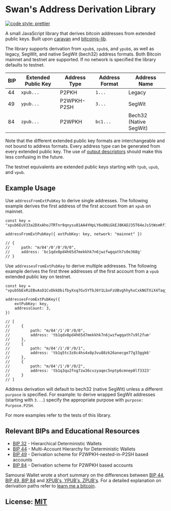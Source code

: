 # Swan's Address Derivation Library

[![code style: prettier](https://img.shields.io/badge/code_style-prettier-ff69b4.svg?style=flat-square)](https://github.com/prettier/prettier)

A small JavaScript library that derives bitcoin addresses from extended public keys. Built upon
[caravan](https://github.com/caravan-bitcoin/caravan)
and [bitcoinjs-lib](https://github.com/bitcoinjs/bitcoinjs-lib).

The library supports derivation from `xpub`s, `zpub`s, and `ypub`s, as well as
legacy, SegWit, and native SegWit (bech32) address formats. Both Bitcoin
mainnet and testnet are supported. If no network is specified the library
defaults to testnet.

| BIP | Extended Public Key | Address Type | Address Format | Address Name           |
| --- | ------------------- | ------------ | -------------- | ---------------------- |
| 44  | `xpub...`           | P2PKH        | `1...`         | Legacy                 |
| 49  | `ypub...`           | P2WPKH-P2SH  | `3...`         | SegWit                 |
| 84  | `zpub...`           | P2WPKH       | `bc1...`       | Bech32 (Native SegWit) |

Note that the different extended public key formats are interchangeable and
not bound to address formats. Every address type can be generated from every
extended public key. The use of [output descriptors](https://bitcoin.stackexchange.com/questions/89261/why-does-importmulti-not-support-zpub-and-ypub/89281#89281)
should make this less confusing in the future.

The testnet equivalents are extended public keys starting with `tpub`, `upub`, and `vpub`.

## Example Usage

Use `addressFromExtPubKey` to derive single addresses. The following example
derives the first address of the first account from an `xpub` on mainnet.

```
const key = "xpub6EuV33a2DXxAhoJTRTnr8qnysu81AA4YHpLY6o8NiGkEJ8KADJ35T64eJsStWsmRf1xXkEANVjXFXnaUKbRtFwuSPCLfDdZwYNZToh4LBCd"

addressFromExtPubKey({ extPubKey: key, network: "mainnet" })

// {
//     path: "m/84'/0'/0'/0/0",
//     address: 'bc1qdx0pd4h65d7mekkhk7n6jwzfwgqath7s0e368g'
// }
```

Use `addressesFromExtPubKey` to derive multiple addresses. The following
example derives the first three addresses of the first account from a `vpub`
extended public key on testnet.

```
const key = "vpub5bExRiEBvAsD1CvDkkDbifbyXxq7Gv5YTbJ6Y1LbxFzUBvghhyhxCxkNGTXiX4TaqjivFGyFaQp9mDMLtCbrfUYEeWwp3ovxzvSB2XY87ph"

addressesFromExtPubKey({
    extPubKey: key,
    addressCount: 3,
})

// [
//     {
//         path: "m/84'/1'/0'/0/0",
//         address: 'tb1qdx0pd4h65d7mekkhk7n6jwzfwgqath7s9l2fum'
//     },
//     {
//         path: "m/84'/1'/0'/0/1",
//         address: 'tb1q5tc3z8c4hs4x0p3vu88zk26anecge77g33ggk6'
//     },
//     {
//         path: "m/84'/1'/0'/0/2",
//         address: 'tb1q3qu2fng7zw36cvzyaqec5nptp6cmnep0lf3323'
//     }
// ]
```

Address derivation will default to bech32 (native SegWit) unless a different
`purpose` is specified. For example: to derive wrapped SegWit addresses
(starting with `3...`) specify the appropriate purpose with `purpose: Purpose.P2SH`.

For more examples refer to the tests of this library.

## Relevant BIPs and Educational Resources

- [BIP 32](https://github.com/bitcoin/bips/blob/master/bip-0032.mediawiki) - Hierarchical Deterministic Wallets
- [BIP 44](https://github.com/bitcoin/bips/blob/master/bip-0044.mediawiki) - Multi-Account Hierarchy for Deterministic Wallets
- [BIP 49](https://github.com/bitcoin/bips/blob/master/bip-0049.mediawiki) - Derivation scheme for P2WPKH-nested-in-P2SH based accounts
- [BIP 84](https://github.com/bitcoin/bips/blob/master/bip-0084.mediawiki) - Derivation scheme for P2WPKH based accounts

Samourai Wallet wrote a short summary on the differences between [BIP 44, BIP 49, BIP 84](https://support.samourai.io/article/65-bip-44-bip-49-and-bip84) and [XPUB's, YPUB's, ZPUB's](https://support.samourai.io/article/49-xpub-s-ypub-s-zpub-s). For a detailed explanation on derivation paths refer to [learn me a bitcoin](https://learnmeabitcoin.com/technical/derivation-paths).

## License: [MIT](./LICENSE.md)
